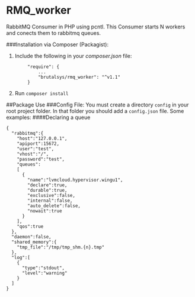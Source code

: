 # RMQ_worker
RabbitMQ Consumer in PHP using pcntl.
This Consumer starts N workers and conects them to rabbitmq queues.


###Installation via Composer (Packagist):
1. Include the following in your _composer.json_ file:
```
        "require": {
            ...
            "brutalsys/rmq_worker": "^v1.1"
        }
```
2. Run ```composer install```

##Package Use
###Config File:
You must create a directory ```config``` in your root project folder.
In that folder you should add a ```config.json``` file.
Some examples:
####Declaring a queue
```
{
  "rabbitmq":{
    "host":"127.0.0.1",
    "apiport":15672,
    "user":"test",
    "vhost":"/",
    "password":"test",
    "queues":
    [
      {
        "name":"lvmcloud.hypervisor.wingu1",
        "declare":true,
        "durable":true,
        "exclusive":false,
        "internal":false,
        "auto_delete":false,
        "nowait":true
      }
    ],
    "qos":true
  },
  "daemon":false,
  "shared_memory":{
    "tmp_file":"/tmp/tmp_shm.{n}.tmp"
  },
  "log":[
    {
      "type":"stdout",
      "level":"warning"
    }
  ]
}
```
